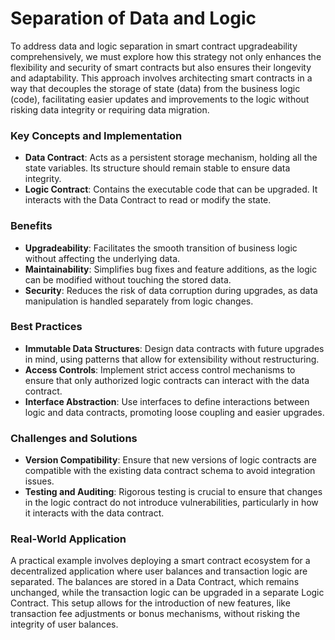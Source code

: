 # Separation of Data and Logic 

To address data and logic separation in smart contract upgradeability comprehensively, we must explore how this strategy not only enhances the flexibility and security of smart contracts but also ensures their longevity and adaptability. This approach involves architecting smart contracts in a way that decouples the storage of state (data) from the business logic (code), facilitating easier updates and improvements to the logic without risking data integrity or requiring data migration.

### Key Concepts and Implementation

- **Data Contract**: Acts as a persistent storage mechanism, holding all the state variables. Its structure should remain stable to ensure data integrity.
- **Logic Contract**: Contains the executable code that can be upgraded. It interacts with the Data Contract to read or modify the state.

### Benefits

- **Upgradeability**: Facilitates the smooth transition of business logic without affecting the underlying data.
- **Maintainability**: Simplifies bug fixes and feature additions, as the logic can be modified without touching the stored data.
- **Security**: Reduces the risk of data corruption during upgrades, as data manipulation is handled separately from logic changes.

### Best Practices

- **Immutable Data Structures**: Design data contracts with future upgrades in mind, using patterns that allow for extensibility without restructuring.
- **Access Controls**: Implement strict access control mechanisms to ensure that only authorized logic contracts can interact with the data contract.
- **Interface Abstraction**: Use interfaces to define interactions between logic and data contracts, promoting loose coupling and easier upgrades.

### Challenges and Solutions

- **Version Compatibility**: Ensure that new versions of logic contracts are compatible with the existing data contract schema to avoid integration issues.
- **Testing and Auditing**: Rigorous testing is crucial to ensure that changes in the logic contract do not introduce vulnerabilities, particularly in how it interacts with the data contract.

### Real-World Application

A practical example involves deploying a smart contract ecosystem for a decentralized application where user balances and transaction logic are separated. The balances are stored in a Data Contract, which remains unchanged, while the transaction logic can be upgraded in a separate Logic Contract. This setup allows for the introduction of new features, like transaction fee adjustments or bonus mechanisms, without risking the integrity of user balances.